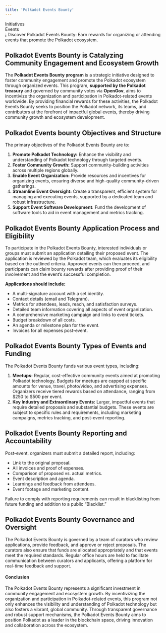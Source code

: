 ```yaml
---
title: 'Polkadot Events Bounty'
---
```

Initiatives  
 Events  
¡
Discover Polkadot Events Bounty: Earn rewards for organizing or attending events that promote the Polkadot ecosystem.

Polkadot Events Bounty is Catalyzing Community Engagement and Ecosystem Growth
------------------------------------------------------------------------------

The **Polkadot Events Bounty program** is a strategic initiative designed to foster community engagement and promote the Polkadot ecosystem through organized events. This program, **supported by the Polkadot treasury** and governed by community votes via **OpenGov**, aims to incentivize the organization and participation in Polkadot-related events worldwide. By providing financial rewards for these activities, the Polkadot Events Bounty seeks to position the Polkadot network, its teams, and contributors at the forefront of impactful global events, thereby driving community growth and ecosystem development.

Polkadot Events bounty Objectives and Structure
-----------------------------------------------

The primary objectives of the Polkadot Events Bounty are to:

1. **Promote Polkadot Technology:** Enhance the visibility and understanding of Polkadot technology through targeted events.
2. **Foster Community Growth:** Support community-building activities across multiple regions globally.
3. **Enable Event Organization:** Provide resources and incentives for organizing events, ensuring diverse and high-quality community-driven gatherings.
4. **Streamline Event Oversight:** Create a transparent, efficient system for managing and executing events, supported by a dedicated team and robust infrastructure.
5. **Support Event Software Development:** Fund the development of software tools to aid in event management and metrics tracking.

Polkadot Events Bounty Application Process and Eligibility
----------------------------------------------------------

To participate in the Polkadot Events Bounty, interested individuals or groups must submit an application detailing their proposed event. The application is reviewed by the Polkadot team, which evaluates its eligibility based on the outlined criteria. Approved events can then proceed, and participants can claim bounty rewards after providing proof of their involvement and the event’s successful completion.

**Applications should include:**

- A multi-signature account with a set identity.
- Contact details (email and Telegram).
- Metrics for attendees, leads, reach, and satisfaction surveys.
- Detailed team information covering all aspects of event organization.
- A comprehensive marketing campaign and links to event tickets.
- Budget breakdown of all costs.
- An agenda or milestone plan for the event.
- Invoices for all expenses post-event.

Polkadot Events Bounty Types of Events and Funding
--------------------------------------------------

The Polkadot Events Bounty funds various event types, including:

1. **Meetups:** Regular, cost-effective community events aimed at promoting Polkadot technology. Budgets for meetups are capped at specific amounts for venue, travel, photo/video, and advertising expenses. Organizers receive tiered rewards based on attendance, ranging from $250 to $500 per event.
2. **Key Industry and Extraordinary Events:** Larger, impactful events that require detailed proposals and substantial budgets. These events are subject to specific rules and requirements, including marketing campaigns, metrics tracking, and post-event reporting.

Polkadot Events Bounty Reporting and Accountability
---------------------------------------------------

Post-event, organizers must submit a detailed report, including:

- Link to the original proposal.
- All invoices and proof of expenses.
- Comparison of proposed vs. actual metrics.
- Event description and agenda.
- Learnings and feedback from attendees.
- Event footage and marketing content.

Failure to comply with reporting requirements can result in blacklisting from future funding and addition to a public “Blacklist.”

Polkadot Events Bounty Governance and Oversight
-----------------------------------------------

The Polkadot Events Bounty is governed by a team of curators who review applications, provide feedback, and approve or reject proposals. The curators also ensure that funds are allocated appropriately and that events meet the required standards. Regular office hours are held to facilitate communication between curators and applicants, offering a platform for real-time feedback and support.

#### Conclusion

The Polkadot Events Bounty represents a significant investment in community engagement and ecosystem growth. By incentivizing the organization and participation in Polkadot-related events, this program not only enhances the visibility and understanding of Polkadot technology but also fosters a vibrant, global community. Through transparent governance and robust support mechanisms, the Polkadot Events Bounty aims to position Polkadot as a leader in the blockchain space, driving innovation and collaboration across the ecosystem.

